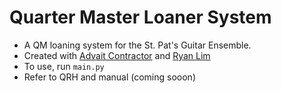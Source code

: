 # Quarter Master Loaner System
- A QM loaning system for the St. Pat's Guitar Ensemble.
- Created with [Advait Contractor](mailto:advait@contractor.net) and [Ryan Lim](mailto:ryanlim2009@gmail.com)
- To use, run ``main.py``
- Refer to QRH and manual (coming sooon)